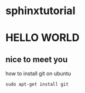 sphinxtutorial
==============

HELLO WORLD
===========

nice to meet you
----------------


how to install git on ubuntu
    
    sudo apt-get install git
